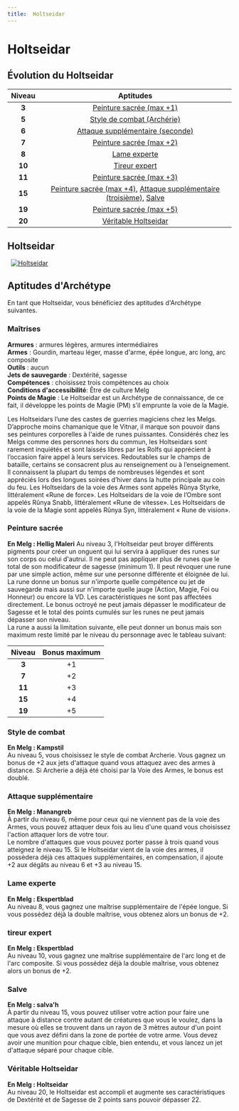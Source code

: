 ```yaml
---
title:  Holtseidar
---
```

#  Holtseidar

## Évolution du  Holtseidar

|Niveau|Aptitudes|
|:-:|:-:|
|**3**|[Peinture sacrée (max +1)](#peinture-sacree)|
|**5**|[Style de combat (Archérie)](#style-de-combat)|
|**6**|[Attaque supplémentaire (seconde)](#attaque-supplementaire)|
|**7**|[Peinture sacrée (max +2)](#peinture-sacree)|
|**8**|[Lame experte](#lame-experte)|
|**10**|[Tireur expert](#tireur-expert)|
|**11**|[Peinture sacrée (max +3)](#peinture-sacree)|
|**15**|[Peinture sacrée (max +4)](#peinture-sacree), [Attaque supplémentaire (troisième)](#attaque-supplementaire), [Salve](#salve)|
|**19**|[Peinture sacrée (max +5)](#peinture-sacree)|
|**20**|[Véritable Holtseidar](#veritable-holtseidar)|

## Holtseidar
&nbsp;
[![Holtseidar](https://www.douaratil.fr/illustrations/archetype/holtseidarm.png)](https://www.douaratil.fr/illustrations/archetype/holtseidar.jpg)  

## Aptitudes d'Archétype
En tant que  Holtseidar, vous bénéficiez des aptitudes d'Archétype suivantes.

### Maîtrises
**Armures** : armures légères, armures intermédiaires  
**Armes** : Gourdin, marteau léger, masse d'arme, épée longue, arc long, arc composite  
**Outils** : aucun  
**Jets de sauvegarde** : Dextérité, sagesse  
**Compétences** : choisissez trois compétences au choix  
**Conditions d'accessibilité**: Être de culture Melg  
**Points de Magie** : Le Holtseidar est un Archétype de connaissance, de ce fait, il développe les points de Magie (PM) s’il emprunte la voie de la Magie.  

Les Holtseidars l’une des castes de guerries magiciens chez les Melgs. D’approche moins chamanique que le Vitnar, il marque son pouvoir dans ses peintures corporelles à l'aide de runes puissantes. Considérés chez les Melgs comme des personnes hors du commun, les Holtseidars sont rarement inquiétés et sont laissés libres par les Rolfs qui apprécient à l’occasion faire appel à leurs services. Redoutables sur le champs de bataille, certains se consacrent plus au renseignement ou à l’enseignement. Il connaissent la plupart du temps de nombreuses légendes et sont appréciés lors des longues soirées d’hiver dans la hutte principale au coin du feu.
Les Holtseidars de la voie des Armes sont appelés Rûnya Styrke, littéralement «Rune de force». Les Holtseidars de la voie de l’Ombre sont appelés Rûnya Snabb, littéralement «Rune de vitesse». Les Holtseidars de la voie de la Magie sont appelés Rûnya Syn, littéralement « Rune de vision».


### Peinture sacrée  
**En Melg : Hellig Maleri**
Au niveau 3, l'Holtseidar peut broyer différents pigments pour créer un onguent qui lui servira à appliquer des runes sur son corps ou celui d'autrui. Il ne peut pas appliquer plus de runes que le total de son modificateur de sagesse (minimum 1). Il peut révoquer une rune par une simple action, même sur une personne différente et éloignée de lui.   
La rune donne un bonus sur n'importe quelle compétence ou jet de sauvegarde mais aussi sur n'importe quelle jauge (Action, Magie, Foi ou Honneur) ou encore la VD. Les caractéristiques ne sont pas affectées directement. Le bonus octroyé ne peut jamais dépasser le modificateur de Sagesse et le total des points cumulés sur les runes ne peut jamais dépasser son niveau.    
La rune a aussi la limitation suivante, elle peut donner un bonus mais son maximum reste limité par le niveau du personnage avec le tableau suivant:   

|Niveau|Bonus maximum|
|:-:|:-:|
|**3**|+1|
|**7**|+2|
|**11**|+3|
|**15**|+4|
|**19**|+5|

### Style de combat  
**En Melg : Kampstil**  
Au niveau 5, vous choisissez le style de combat Archerie. Vous gagnez un bonus de +2 aux jets d'attaque quand vous attaquez avec des armes à distance. Si Archerie a déjà été choisi par la Voie des Armes, le bonus est doublé.  

### Attaque supplémentaire  
**En Melg : Manangreb**  
À partir du niveau 6, même pour ceux qui ne viennent pas de la voie des Armes, vous pouvez attaquer deux fois au lieu d'une quand vous choisissez l'action attaquer lors de votre tour.  
Le nombre d'attaques que vous pouvez porter passe à trois quand vous atteignez le niveau 15. Si le Holtseidar vient de la voie des armes, il possèdera déjà ces attaques supplémentaires, en compensation, il ajoute +2 aux dégâts au niveau 6 et +3 au niveau 15.  

### Lame experte
**En Melg : Ekspertblad**  
Au niveau 8, vous gagnez une maîtrise supplémentaire de l'épée longue. Si vous possédez déjà la double maîtrise, vous obtenez alors un bonus de +2.   

### tireur expert
**En Melg : Ekspertblad**  
Au niveau 10, vous gagnez une maîtrise supplémentaire de l'arc long et de l'arc composite. Si vous possédez déjà la double maîtrise, vous obtenez alors un bonus de +2.   

### Salve  
**En Melg : salva'h**  
À partir du niveau 15, vous pouvez utiliser votre action pour faire une attaque à distance contre autant de créatures que vous le voulez, dans la mesure où elles se trouvent dans un rayon de 3 mètres autour d'un point que vous avez défini dans la zone de portée de votre arme. Vous devez avoir une munition pour chaque cible, bien entendu, et vous lancez un jet d'attaque séparé pour chaque cible.  

### Véritable Holtseidar    
**En Melg : Holtseidar**  
Au niveau 20, le Holtseidar est accompli et augmente ses caractéristiques de Dextérité et de Sagesse de 2 points sans pouvoir dépasser 22.

